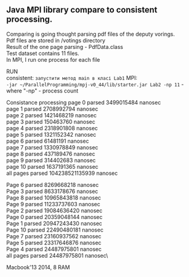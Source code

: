 ## Java MPI library compare to consistent processing.

Comparing is going thought parsing pdf files of the deputy vorings.</br>
Pdf files are stored in /votings directory</br>
Result of the one page parsing - PdfData.class</br>
Test dataset contains 11 files.</br>
In MPI, I run one process for each file</br>

RUN\
consistent:
`запустити метод main в класі Lab1`
MPI:  
`-jar ~/ParallelProgramming/mpj-v0_44/lib/starter.jar Lab2 -np 11` - where "-np" - process count

Consistance processing
page 0 parsed 3499015484 nanosec\
page 1 parsed 2708992794 nanosec\
page 2 parsed 1421468219 nanosec\
page 3 parsed 150463760 nanosec\
page 4 parsed 2318901808 nanosec\
page 5 parsed 1321152342 nanosec\
page 6 parsed 61481191 nanosec\
page 7 parsed 1330978849 nanosec\
page 8 parsed 437189476 nanosec\
page 9 parsed 314402683 nanosec\
page 10 parsed 1637191365 nanosec\
all pages parsed 104238521135939 nanosec

Page 6 parsed 8269668218 nanosec\
Page 3 parsed 8633178676 nanosec\
Page 8 parsed 10965843818 nanosec\
Page 9 parsed 11233737603 nanosec\
Page 2 parsed 19084636420 nanosec\
Page 0 parsed 20359048144 nanosec\
Page 1 parsed 20947243430 nanosec\
Page 10 parsed 22490480181 nanosec\
Page 7 parsed 23160937562 nanosec\
Page 5 parsed 23317646876 nanosec\
Page 4 parsed 24487975801 nanosec\
all pages parsed 24487975801 nanosec\

Macbook'13 2014, 8 RAM
